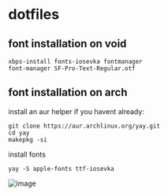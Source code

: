 # dotfiles

## font installation on void

```
xbps-install fonts-iosevka fontmanager
font-manager SF-Pro-Text-Regular.otf
```

## font installation on arch

install an aur helper if you havent already:

```
git clone https://aur.archlinux.org/yay.git
cd yay
makepkg -si
```

install fonts

```
yay -S apple-fonts ttf-iosevka
```
![image](https://user-images.githubusercontent.com/84999468/176069951-8a6b8535-7c34-463f-a14b-ca55920be46f.png)
